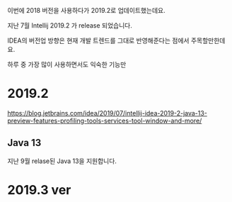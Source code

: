 이번에 2018 버전을 사용하다가 2019.2로 업데이트했는데요.

지난 7월 Intellij 2019.2 가 release 되었습니다.

IDEA의 버전업 방향은 현재 개발 트렌드를 그대로 반영해준다는 점에서 주목할만한데요.

하루 중 가장 많이 사용하면서도 익숙한 기능만 

# 2019.2 
https://blog.jetbrains.com/idea/2019/07/intellij-idea-2019-2-java-13-preview-features-profiling-tools-services-tool-window-and-more/

## Java 13
지난 9월 relase된 Java 13을 지원합니다.


# 2019.3 ver
